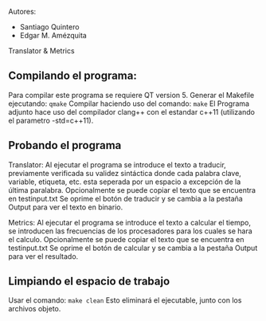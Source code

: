Autores: 
- Santiago Quintero
- Edgar M. Amézquita

Translator & Metrics

## Compilando el programa:
Para compilar este programa se requiere QT version 5.
Generar el Makefile ejecutando:
`qmake`
Compilar haciendo uso del comando:
`make`
El Programa adjunto hace uso del compilador clang++ con
el estandar c++11 (utilizando el parametro -std=c++11).

## Probando el programa
Translator:
Al ejecutar el programa se introduce el texto a traducir, previamente verificada su validez sintáctica
donde cada palabra clave, variable, etiqueta, etc. esta seperada por un espacio a excepción de la última paralabra.
Opcionalmente se puede copiar el texto que se encuentra en testinput.txt
Se oprime el botón de traducir y se cambia a la pestaña Output para ver el texto en binario.

Metrics:
Al ejecutar el programa se introduce el texto a calcular el tiempo, se introducen las frecuencias 
de los procesadores para los cuales se hara el calculo.
Opcionalmente se puede copiar el texto que se encuentra en testinput.txt
Se oprime el botón de calcular y se cambia a la pestaña Output para ver el resultado.

## Limpiando el espacio de trabajo
Usar el comando:
`make clean`
Esto eliminará el ejecutable, junto con los archivos objeto. 